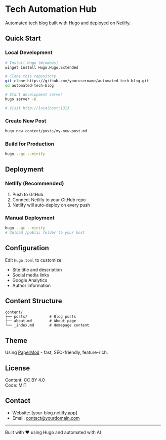 # Tech Automation Hub

Automated tech blog built with Hugo and deployed on Netlify.

## Quick Start

### Local Development

```bash
# Install Hugo (Windows)
winget install Hugo.Hugo.Extended

# Clone this repository
git clone https://github.com/yourusername/automated-tech-blog.git
cd automated-tech-blog

# Start development server
hugo server -D

# Visit http://localhost:1313
```

### Create New Post

```bash
hugo new content/posts/my-new-post.md
```

### Build for Production

```bash
hugo --gc --minify
```

## Deployment

### Netlify (Recommended)

1. Push to GitHub
2. Connect Netlify to your GitHub repo
3. Netlify will auto-deploy on every push

### Manual Deployment

```bash
hugo --gc --minify
# Upload /public folder to your host
```

## Configuration

Edit `hugo.toml` to customize:
- Site title and description
- Social media links
- Google Analytics
- Author information

## Content Structure

```
content/
├── posts/          # Blog posts
├── about.md        # About page
└── _index.md       # Homepage content
```

## Theme

Using [PaperMod](https://github.com/adityatelange/hugo-PaperMod) - fast, SEO-friendly, feature-rich.

## License

Content: CC BY 4.0  
Code: MIT

## Contact

- Website: [your-blog.netlify.app]
- Email: contact@yourdomain.com

---

Built with ❤️ using Hugo and automated with AI
